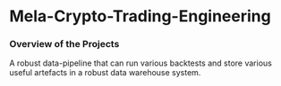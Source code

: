 # Mela-Crypto-Trading-Engineering
### Overview of the Projects
A robust data-pipeline that can run various backtests and store various useful artefacts in a robust data warehouse system.

